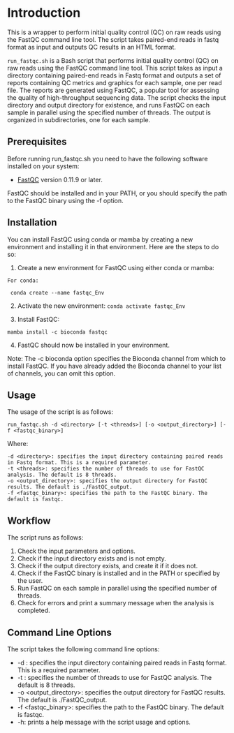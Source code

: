 # Introduction

This is a wrapper to perform initial quality control (QC) on raw reads using the FastQC command line tool.
The script takes paired-end reads in fastq format as input and outputs QC results in an HTML format.

``run_fastqc.sh`` is a Bash script that performs initial quality control (QC) on raw reads using the FastQC command line tool.
This script takes as input a directory containing paired-end reads in Fastq format and outputs a set of reports containing
QC metrics and graphics for each sample, one per read file. The reports are generated using FastQC, a popular tool for 
assessing the quality of high-throughput sequencing data. The script checks the input directory and output directory for 
existence, and runs FastQC on each sample in parallel using the specified number of threads.
The output is organized in subdirectories, one for each sample.


## Prerequisites

Before running run_fastqc.sh you need to have the following software installed on your system:

 - [FastQC](https://www.bioinformatics.babraham.ac.uk/projects/fastqc/) version 0.11.9 or later.

FastQC should be installed and in your PATH, or you should specify the path to the FastQC binary using the -f option.

## Installation

You can install FastQC using conda or mamba by creating a new environment and
installing it in that environment. Here are the steps to do so:


  1.  Create a new environment for FastQC using either conda or mamba:

    For conda:
    
     conda create --name fastqc_Env
     
  2. Activate the new environment:
     ``conda activate fastqc_Env``
 

 3. Install FastQC:

``mamba install -c bioconda fastqc``

4. FastQC should now be installed in your environment.

Note: The -c bioconda option specifies the Bioconda channel from which to install FastQC. 
If you have already added the Bioconda channel to your list of channels, you can omit this option.


## Usage

The usage of the script is as follows:

``run_fastqc.sh -d <directory> [-t <threads>] [-o <output_directory>] [-f <fastqc_binary>] ``


Where:

    -d <directory>: specifies the input directory containing paired reads in Fastq format. This is a required parameter.
    -t <threads>: specifies the number of threads to use for FastQC analysis. The default is 8 threads.
    -o <output_directory>: specifies the output directory for FastQC results. The default is ./FastQC_output.
    -f <fastqc_binary>: specifies the path to the FastQC binary. The default is fastqc.



## Workflow

The script runs as follows:

  1. Check the input parameters and options.
  2. Check if the input directory exists and is not empty.
  3. Check if the output directory exists, and create it if it does not.
  4. Check if the FastQC binary is installed and in the PATH or specified by the user.
  5. Run FastQC on each sample in parallel using the specified number of threads.
  6. Check for errors and print a summary message when the analysis is completed.


## Command Line Options

The script takes the following command line options:

   - -d <directory>: specifies the input directory containing paired reads in Fastq format. This is a required parameter.
   - -t <threads>: specifies the number of threads to use for FastQC analysis. The default is 8 threads.
   - -o <output_directory>: specifies the output directory for FastQC results. The default is ./FastQC_output.
  -  -f <fastqc_binary>: specifies the path to the FastQC binary. The default is fastqc.
   - -h: prints a help message with the script usage and options.
